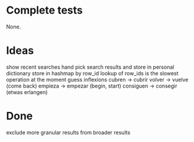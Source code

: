 Complete tests
==============
None.

Ideas
=====
show recent searches
    hand pick search results and store in personal dictionary
store in hashmap by row\_id
    lookup of row\_ids is the slowest operation at the moment
guess inflexions
    cubren -> cubrir
    volver -> vuelve (come back)
    empieza -> empezar (begin, start)
    consiguen -> consegir (etwas erlangen)

Done
====
exclude more granular results from broader results

